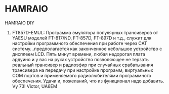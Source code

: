 # HAMRAIO
HAMRAIO DIY
1. FT857D-EMUL:
Программа эмулятора популярных трансиверов от YAESU моделей FT-817/ND, FT-857D, FT-897D и т.д., служит для настройки программного обеспечения при работе через CAT систему...предполагается как законченное небольшое устройство с дисплеем LCD.
Пять минут времени, любая недорогая плата ардуино и у вас на руках устройство позволяющее не терзать реальный трансивер и радиоэфир при случайных срабатывания трансивера на передачу при настройке программ, виртуальных COM портов и применяемого радиолюбителями программного обеспечения. Удачи и, пожеланий, что из функционал надо добавить. Vy 73! Victor, UA6EM
